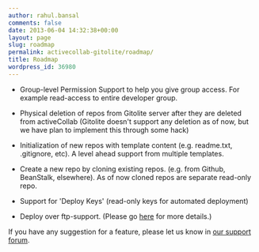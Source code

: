 ```yaml
---
author: rahul.bansal
comments: false
date: 2013-06-04 14:32:38+00:00
layout: page
slug: roadmap
permalink: activecollab-gitolite/roadmap/
title: Roadmap
wordpress_id: 36980
---
```




  * Group-level Permission Support to help you give group access. For example read-access to entire developer group.


  * Physical deletion of repos from Gitolite server after they are deleted from activeCollab (Gitolite doesn't support any deletion as of now, but we have plan to implement this through some hack)


  * Initialization of new repos with template content (e.g. readme.txt, .gitignore, etc). A level ahead support from multiple templates.


  * Create a new repo by cloning existing repos. (e.g. from Github, BeanStalk, elsewhere). As of now cloned repos are separate read-only repo.


  * Support for 'Deploy Keys' (read-only keys for automated deployment)


  * Deploy over ftp-support. (Please go [here](https://github.com/gitlabhq/gitlabhq/issues/1348) for more details.)


If you have any suggestion for a feature, please let us know in [our support forum](https://rtcamp.com/support).

